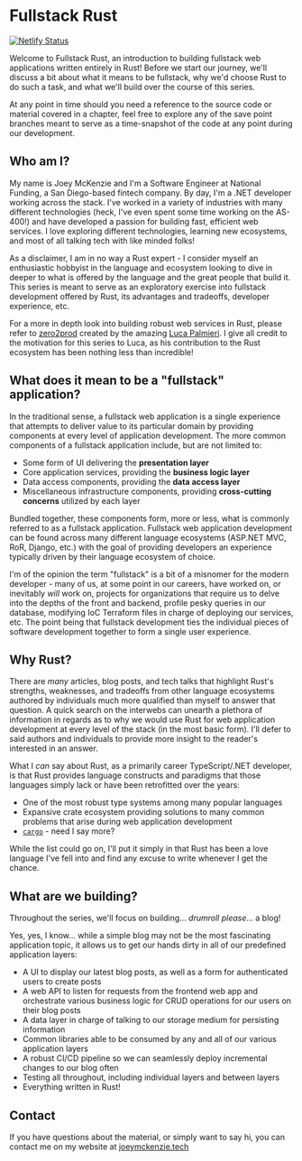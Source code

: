 # Fullstack Rust

[![Netlify Status](https://api.netlify.com/api/v1/badges/a087d1a2-fb0b-4749-bd3b-f9dcc18ca347/deploy-status)](https://app.netlify.com/sites/fullstackrust/deploys)

Welcome to Fullstack Rust, an introduction to building fullstack web applications written entirely in Rust! Before we start our journey, we'll discuss a bit about what it means to be fullstack, why we'd choose Rust to do such a task, and what we'll build over the course of this series.

At any point in time should you need a reference to the source code or material covered in a chapter, feel free to explore any of the save point branches meant to serve as a time-snapshot of the code at any point during our development.

## Who am I?

My name is Joey McKenzie and I'm a Software Engineer at National Funding, a San Diego-based fintech company. By day, I'm a .NET developer working across the stack. I've worked in a variety of industries with many different technologies (heck, I've even spent some time working on the AS-400!) and have developed a passion for building fast, efficient web services. I love exploring different technologies, learning new ecosystems, and most of all talking tech with like minded folks!

As a disclaimer, I am in no way a Rust expert - I consider myself an enthusiastic hobbyist in the language and ecosystem looking to dive in deeper to what is offered by the language and the great people that build it. This series is meant to serve as an exploratory exercise into fullstack development offered by Rust, its advantages and tradeoffs, developer experience, etc.

For a more in depth look into building robust web services in Rust, please refer to [zero2prod](https://www.zero2prod.com/) created by the amazing [Luca Palmieri](https://github.com/LukeMathWalker/). I give all credit to the motivation for this series to Luca, as his contribution to the Rust ecosystem has been nothing less than incredible!

## What does it mean to be a "fullstack" application?

In the traditional sense, a fullstack web application is a single experience that attempts to deliver value to its particular domain by providing components at every level of application development. The more common components of a fullstack application include, but are not limited to:

- Some form of UI delivering the **presentation layer**
- Core application services, providing the **business logic layer**
- Data access components, providing the **data access layer**
- Miscellaneous infrastructure components, providing **cross-cutting concerns** utilized by each layer

Bundled together, these components form, more or less, what is commonly referred to as a fullstack application. Fullstack web application development can be found across many different language ecosystems (ASP.NET MVC, RoR, Django, etc.) with the goal of providing developers an experience typically driven by their language ecosystem of choice. 

I'm of the opinion the term "fullstack" is a bit of a misnomer for the modern developer - many of us, at some point in our careers, have worked on, or inevitably _will_ work on, projects for organizations that require us to delve into the depths of the front and backend, profile pesky queries in our database, modifying IoC Terraform files in charge of deploying our services, etc. The point being that fullstack development ties the individual pieces of software development together to form a single user experience.

## Why Rust?

There are *many* articles, blog posts, and tech talks that highlight Rust's strengths, weaknesses, and tradeoffs from other language ecosystems authored by individuals much more qualified than myself to answer that question. A quick search on the interwebs can unearth a plethora of information in regards as to why we would use Rust for web application development at every level of the stack (in the most basic form). I'll defer to said authors and individuals to provide more insight to the reader's interested in an answer.

What I *can* say about Rust, as a primarily career TypeScript/.NET developer, is that Rust provides language constructs and paradigms that those languages simply lack or have been retrofitted over the years:

- One of the most robust type systems among many popular languages
- Expansive crate ecosystem providing solutions to many common problems that arise during web application development
- [`cargo`](https://doc.rust-lang.org/cargo/) - need I say more?

While the list could go on, I'll put it simply in that Rust has been a love language I've fell into and find any excuse to write whenever I get the chance.

## What are we building?

Throughout the series, we'll focus on building... *drumroll please*... a blog!

Yes, yes, I know... while a simple blog may not be the most fascinating application topic, it allows us to get our hands dirty in all of our predefined application layers:

- A UI to display our latest blog posts, as well as a form for authenticated users to create posts
- A web API to listen for requests from the frontend web app and orchestrate various business logic for CRUD operations for our users on their blog posts
- A data layer in charge of talking to our storage medium for persisting information
- Common libraries able to be consumed by any and all of our various application layers
- A robust CI/CD pipeline so we can seamlessly deploy incremental changes to our blog often
- Testing all throughout, including individual layers and between layers
- Everything written in Rust!

## Contact

If you have questions about the material, or simply want to say hi, you can contact me on my website at [joeymckenzie.tech](https://joeymckenzie.tech/)
